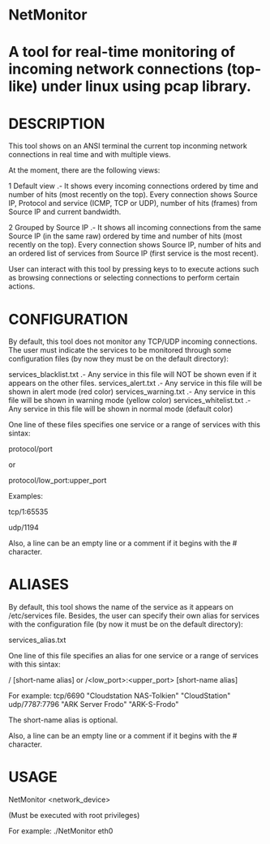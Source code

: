 # NetMonitor
A tool for real-time monitoring of incoming network connections (top-like) under linux using pcap library.
===========================================================================================================

DESCRIPTION
===========
This tool shows on an ANSI terminal the current top inconming network connections in real time and with
multiple views.

At the moment, there are the following views:

1   Default view .-  It shows every incoming connections ordered by time and number of hits (most recently
                     on the top).
                     Every connection shows Source IP, Protocol and service (ICMP, TCP or UDP), number of
                     hits (frames) from Source IP and current bandwidth.
                     
2   Grouped by Source IP .- It shows all incoming connections from the same Source IP (in the same raw)
                            ordered by time and number of hits (most recently on the top).
                            Every connection shows Source IP, number of hits and an ordered list of 
                            services from Source IP (first service is the most recent).
                            
User can interact with this tool by pressing keys to to execute actions such as browsing connections
or selecting connections to perform certain actions.

CONFIGURATION
=============
By default, this tool does not monitor any TCP/UDP incoming connections. The user must indicate the services
to be monitored through some configuration files (by now they must be on the default directory):

services_blacklist.txt   .- Any service in this file will NOT be shown even if it appears on the other files.
services_alert.txt .- Any service in this file will be shown in alert mode (red color)
services_warning.txt .- Any service in this file will be shown in warning mode (yellow color)
services_whitelist.txt .- Any service in this file will be shown in normal mode (default color)

One line of these files specifies one service or a range of services with this sintax:

protocol/port

   or

protocol/low_port:upper_port

Examples:

tcp/1:65535

udp/1194

Also, a line can be an empty line or a comment if it begins with the # character.

ALIASES
=======
By default, this tool shows the name of the service as it appears on /etc/services file. Besides, the user
can specify their own alias for services with the configuration file (by now it must be on the default directory):

services_alias.txt

One line of this file specifies an alias for one service or a range of services with this sintax:

<protocol>/<port>  <long-name alias>  [short-name alias]
          or
<protocol>/<low_port>:<upper_port>  <long-name alias>  [short-name alias]
  
For example:
tcp/6690 "Cloudstation NAS-Tolkien" "CloudStation"
udp/7787:7796 "ARK Server Frodo" "ARK-S-Frodo"

The short-name alias is optional.

Also, a line can be an empty line or a comment if it begins with the # character.

USAGE
=====

NetMonitor <network_device>

(Must be executed with root privileges)

For example:
./NetMonitor eth0


